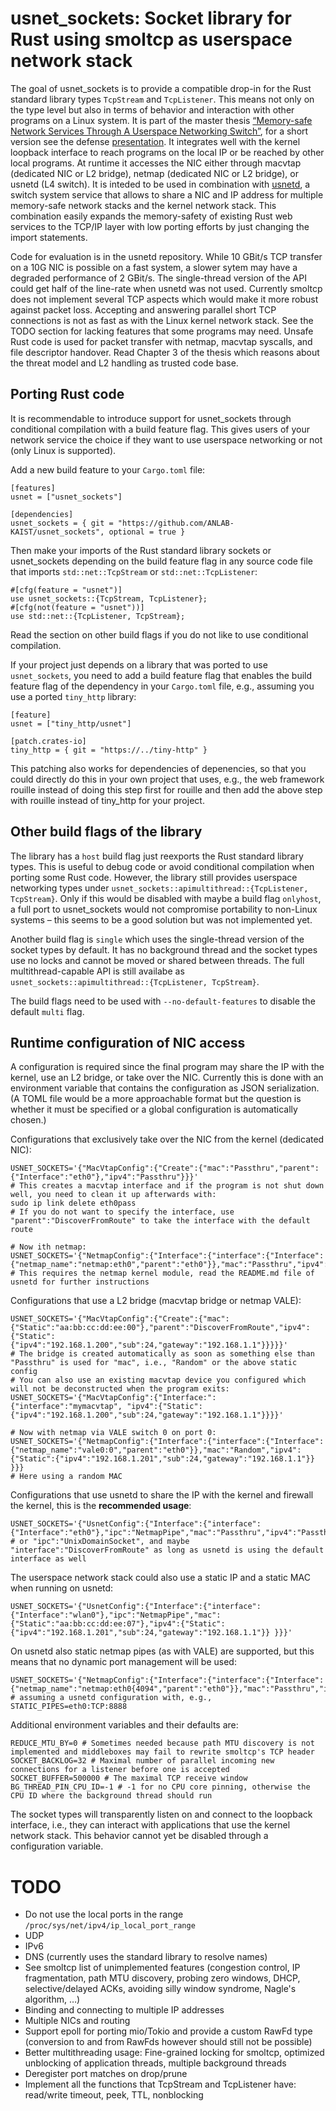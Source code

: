 # usnet_sockets: Socket library for Rust using smoltcp as userspace network stack

The goal of usnet_sockets is to provide a compatible drop-in for the Rust standard library types `TcpStream` and `TcpListener`. This means not only on the type level but also in terms of behavior and interaction with other programs on a Linux system.
It is part of the master thesis [“Memory-safe Network Services Through A Userspace Networking Switch”](https://LINK-HERE), for a short version see the defense [presentation](https://LINK-HERE).
It integrates well with the kernel loopback interface to reach programs on the local IP or be reached by other local programs.
At runtime it accesses the NIC either through macvtap (dedicated NIC or L2 bridge), netmap (dedicated NIC or L2 bridge), or usnetd (L4 switch).
It is inteded to be used in combination with [usnetd](https://github.com/ANLAB-KAIST/usnetd), a switch system service that allows to share a NIC and IP address for multiple memory-safe network stacks and the kernel network stack.
This combination easily expands the memory-safety of existing Rust web services to the TCP/IP layer with low porting efforts by just changing the import statements.

Code for evaluation is in the usnetd repository. While 10 GBit/s TCP transfer on a 10G NIC is possible on a fast system, a slower sytem may have a degraded performance of 2 GBit/s.
The single-thread version of the API could get half of the line-rate when usnetd was not used.
Currently smoltcp does not implement several TCP aspects which would make it more robust against packet loss.
Accepting and answering parallel short TCP connections is not as fast as with the Linux kernel network stack.
See the TODO section for lacking features that some programs may need.
Unsafe Rust code is used for packet transfer with netmap, macvtap syscalls, and file descriptor handover. Read Chapter 3 of the thesis which reasons about the threat model and L2 handling as trusted code base.

## Porting Rust code

It is recommendable to introduce support for usnet_sockets through conditional compilation with a build feature flag.
This gives users of your network service the choice if they want to use userspace networking or not (only Linux is supported).

Add a new build feature to your `Cargo.toml` file:

    [features]
    usnet = ["usnet_sockets"]
    
    [dependencies]
    usnet_sockets = { git = "https://github.com/ANLAB-KAIST/usnet_sockets", optional = true }

Then make your imports of the Rust standard library sockets or usnet_sockets depending on the build feature flag in any source code file that imports `std::net::TcpStream` or `std::net::TcpListener`:

    #[cfg(feature = "usnet")]
    use usnet_sockets::{TcpStream, TcpListener};
    #[cfg(not(feature = "usnet"))]
    use std::net::{TcpListener, TcpStream};

Read the section on other build flags if you do not like to use conditional compilation.

If your project just depends on a library that was ported to use `usnet_sockets`, you need to add a build feature flag that enables the build feature flag of the dependency in your `Cargo.toml` file, e.g., assuming you use a ported `tiny_http` library:

    [feature]
    usnet = ["tiny_http/usnet"]
    
    [patch.crates-io]
    tiny_http = { git = "https://../tiny-http" }

This patching also works for dependencies of depenencies, so that you could directly do this in your own project that uses, e.g., the web framework rouille instead of doing this step first for rouille and then add the above step with rouille instead of tiny_http for your project.

## Other build flags of the library
The library has a `host` build flag just reexports the Rust standard library types. This is useful to debug code or avoid conditional compilation when porting some Rust code. However, the library still provides userspace networking types under `usnet_sockets::apimultithread::{TcpListener, TcpStream}`. Only if this would be disabled with maybe a build flag `onlyhost`, a full port to usnet_sockets would not compromise portability to non-Linux systems – this seems to be a good solution but was not implemented yet.

Another build flag is `single` which uses the single-thread version of the socket types by default. It has no background thread and the socket types use no locks and cannot be moved or shared between threads.
The full multithread-capable API is still availabe as `usnet_sockets::apimultithread::{TcpListener, TcpStream}`.

The build flags need to be used with `--no-default-features` to disable the default `multi` flag.

## Runtime configuration of NIC access
A configuration is required since the final program may share the IP with the kernel, use an L2 bridge, or take over the NIC.
Currently this is done with an environment variable that contains the configuration as JSON serialization. (A TOML file would be a more approachable format but the question is whether it must be specified or a global configuration is automatically chosen.)

Configurations that exclusively take over the NIC from the kernel (dedicated NIC):

    USNET_SOCKETS='{"MacVtapConfig":{"Create":{"mac":"Passthru","parent":{"Interface":"eth0"},"ipv4":"Passthru"}}}'
    # This creates a macvtap interface and if the program is not shut down well, you need to clean it up afterwards with:
    sudo ip link delete eth0pass
    # If you do not want to specify the interface, use "parent":"DiscoverFromRoute" to take the interface with the default route

    # Now ith netmap:
    USNET_SOCKETS='{"NetmapConfig":{"Interface":{"interface":{"Interface":{"netmap_name":"netmap:eth0","parent":"eth0"}},"mac":"Passthru","ipv4":"Passthru"}}}'
    # This requires the netmap kernel module, read the README.md file of usnetd for further instructions

Configurations that use a L2 bridge (macvtap bridge or netmap VALE):

    USNET_SOCKETS='{"MacVtapConfig":{"Create":{"mac":{"Static":"aa:bb:cc:dd:ee:00"},"parent":"DiscoverFromRoute","ipv4":{"Static":{"ipv4":"192.168.1.200","sub":24,"gateway":"192.168.1.1"}}}}}'
    # The bridge is created automatically as soon as something else than "Passthru" is used for "mac", i.e., "Random" or the above static config
    # You can also use an existing macvtap device you configured which will not be deconstructed when the program exits:
    USNET_SOCKETS='{"MacVtapConfig":{"Interface:":{"interface":"mymacvtap", "ipv4":{"Static":{"ipv4":"192.168.1.200","sub":24,"gateway":"192.168.1.1"}}}}'
    
    # Now with netmap via VALE switch 0 on port 0:
    USNET_SOCKETS='{"NetmapConfig":{"Interface":{"interface":{"Interface":{"netmap_name":"vale0:0","parent":"eth0"}},"mac":"Random","ipv4":{"Static":{"ipv4":"192.168.1.201","sub":24,"gateway":"192.168.1.1"}} }}}
    # Here using a random MAC


Configurations that use usnetd to share the IP with the kernel and firewall the kernel, this is the **recommended usage**:

    USNET_SOCKETS='{"UsnetConfig":{"Interface":{"interface":{"Interface":"eth0"},"ipc":"NetmapPipe","mac":"Passthru","ipv4":"Passthru"}}}'
    # or "ipc":"UnixDomainSocket", and maybe "interface":"DiscoverFromRoute" as long as usnetd is using the default interface as well

The userspace network stack could also use a static IP and a static MAC when running on usnetd:

    USNET_SOCKETS='{"UsnetConfig":{"Interface":{"interface":{"Interface":"wlan0"},"ipc":"NetmapPipe","mac": {"Static":"aa:bb:cc:dd:ee:07"},"ipv4":{"Static":{"ipv4":"192.168.1.201","sub":24,"gateway":"192.168.1.1"}} }}}'

On usnetd also static netmap pipes (as with VALE) are supported, but this means that no dynamic port management will be used:

    USNET_SOCKETS='{"NetmapConfig":{"Interface":{"interface":{"Interface":{"netmap_name":"netmap:eth0{4094","parent":"eth0"}},"mac":"Passthru","ipv4":"Passthru"}}}'
    # assuming a usnetd configuration with, e.g., STATIC_PIPES=eth0:TCP:8888


Additional environment variables and their defaults are:

    REDUCE_MTU_BY=0 # Sometimes needed because path MTU discovery is not implemented and middleboxes may fail to rewrite smoltcp's TCP header
    SOCKET_BACKLOG=32 # Maximal number of parallel incoming new connections for a listener before one is accepted
    SOCKET_BUFFER=500000 # The maximal TCP receive window
    BG_THREAD_PIN_CPU_ID=-1 # -1 for no CPU core pinning, otherwise the CPU ID where the background thread should run

The socket types will transparently listen on and connect to the loopback interface, i.e., they can interact with applications that use the kernel network stack. This behavior cannot yet be disabled through a configuration variable.

# TODO

* Do not use the local ports in the range `/proc/sys/net/ipv4/ip_local_port_range`
* UDP
* IPv6
* DNS (currently uses the standard library to resolve names)
* See smoltcp list of unimplemented features (congestion control, IP fragmentation, path MTU discovery, probing zero windows, DHCP, selective/delayed ACKs, avoiding silly window syndrome, Nagle's algorithm, …)
* Binding and connecting to multiple IP addresses
* Multiple NICs and routing
* Support epoll for porting mio/Tokio and provide a custom RawFd type (conversion to and from RawFds however should still not be possible)
* Better multithreading usage: Fine-grained locking for smoltcp, optimized unblocking of application threads, multiple background threads
* Deregister port matches on drop/prune
* Implement all the functions that TcpStream and TcpListener have: read/write timeout, peek, TTL, nonblocking

